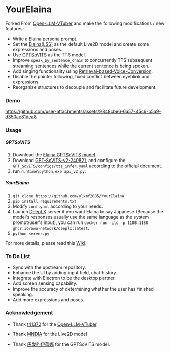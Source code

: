 # YourElaina

Forked From [Open-LLM-VTuber](https://github.com/t41372/Open-LLM-VTuber) and make the following modifications / new features:

- Write a Elaina persona prompt.
- Set the [Elaina(LSS)](https://www.aplaybox.com/details/model/0MAXIOhAZAUw) as the default Live2D model and create some expressions and poses.
- Use [GPTSoVITS](https://github.com/RVC-Boss/GPT-SoVITS) as the TTS model.
- Improve `speak_by_sentence_chain` to concurrently TTS subsequent streaming sentences while the current sentence is being spoken.
- Add singing functionality using [Retrieval-based-Voice-Conversion](https://github.com/RVC-Project/Retrieval-based-Voice-Conversion-WebUI).
- Disable the pointer following, fixed conflict between eyeblink and expressions.
- Reorganize structures to decouple and facilitate future development.


### Demo

https://github.com/user-attachments/assets/9848cbe6-6a57-45c6-b5a9-d350ae81dea8




### Usage

##### GPTSoVITS
1. Download the [Elaina GPTSoVITS model](https://www.bilibili.com/video/BV1Df421m7bm/).
2. Download [GPT-SoVITS-v2-240821](https://github.com/RVC-Boss/GPT-SoVITS/releases/tag/20240821v2), and configure the `GPT_SoVITS/configs/tts_infer.yaml` according to the official document.
3. run `runtime\python.exe api_v2.py`. 

##### YourElaina
1. `git clone https://github.com/ylxmf2005/YourElaina` 
2. `pip install requirements.txt` 
3. Modify `conf.yaml` according to your needs.
4. Launch [DeepLX](https://github.com/OwO-Network/DeepLX) server if you want Elaina to say Japanese (Because the model's responses usually use the same language as the system prompt/user's input), you can run `docker run -itd -p 1188:1188 ghcr.io/owo-network/deeplx:latest`.
5. `python server.py`

For more details, please read this [Wiki](https://github.com/t41372/Open-LLM-VTuber).



### To Do List

- Sync with the upstream repository.
- Enhance the UI by adding input field, chat history.
- Integrate with Electron to be the desktop partner.
- Add screen sensing capability.
- Improve the accuracy of determining whether the user has finished speaking.
- Add more expressions and poses.



### Acknowledgement

- Thank [t41372](https://github.com/t41372)  for the  [Open-LLM-VTuber](https://github.com/t41372/Open-LLM-VTuber).

- Thank [MNDIA](https://www.aplaybox.com/details/model/0MAXIOhAZAUw) for the Live2D model

- Thank [灰发的伊蕾娜](https://www.bilibili.com/video/BV1Df421m7bm/) for the GPTSoVITS model.

